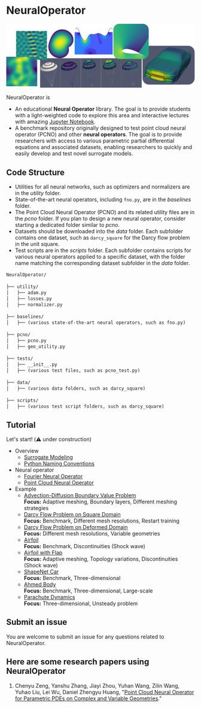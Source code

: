 # NeuralOperator

<img src="docs/neural_operator.png" width="800" />

NeuralOperator is

* An educational **Neural Operator** library. 
The goal is to provide students with a light-weighted code to explore this area 
and interactive lectures with amazing [Jupyter Notebook](https://jupyter.org/).
* A benchmark repository originally designed to test point cloud neural operator (PCNO) and other **neural operators**. 
The goal is to provide researchers with access to various parametric partial differential equations and associated datasets, 
enabling researchers to quickly and easily develop and test novel surrogate models.

## Code Structure
* Utilities for all neural networks, such as optimizers and normalizers are in the *utility* folder.
* State-of-the-art neural operators, including `fno.py`, are in the *baselines* folder.
* The Point Cloud Neural Operator (PCNO) and its related utility files are in the *pcno* folder. If you plan to design a new neural operator, consider starting a dedicated folder similar to *pcno*.
* Datasets should be downloaded into the *data* folder. Each subfolder contains one dataset, such as `darcy_square` for the Darcy flow problem in the unit square.
* Test scripts are in the *scripts* folder. Each subfolder contains scripts for various neural operators applied to a specific dataset, with the folder name matching the corresponding dataset subfolder in the *data* folder.

<pre style="white-space: pre-wrap;"><code>NeuralOperator/

├── utility/
│   ├── adam.py
│   ├── losses.py
│   ├── normalizer.py

├── baselines/
│   ├── (various state-of-the-art neural operators, such as fno.py)

├── pcno/
│   ├── pcno.py
│   ├── geo_utility.py

├── tests/
│   ├── __init__.py
│   ├── (various test files, such as pcno_test.py)

├── data/
│   ├── (various data folders, such as darcy_square)

├── scripts/
│   ├── (various test script folders, such as darcy_square)</code></pre>


## Tutorial
Let's start! (⚠️ under construction)



* Overview
    * [Surrogate Modeling](docs/surrogate_modeling.pdf)
    * [Python Naming Conventions](https://peps.python.org/pep-0008/#naming-conventions)
* Neural operator
    * [Fourier Neural Operator](docs/fno.ipynb)
    * [Point Cloud Neural Operator](docs/pcno.ipynb)
* Example
    * [Advection-Diffusion Boundary Value Problem](scripts/adv_diff_bvp/README.md)  
        **Focus:** Adaptive meshing, Boundary layers, Different meshing strategies
    * [Darcy Flow Problem on Square Domain](scripts/darcy_square/README.md)  
        **Focus:** Benchmark, Different mesh resolutions, Restart training
    * [Darcy Flow Problem on Deformed Domain](scripts/deformed_domain_darcy/README.md)  
        **Focus:** Different mesh resolutions, Variable geometries
    * [Airfoil](scripts/airfoil/README.md)  
        **Focus:** Benchmark, Discontinuities (Shock wave)
    * [Airfoil with Flap](scripts/airfoil_flap/README.md)  
        **Focus:** Adaptive meshing, Topology variations, Discontinuities (Shock wave)  
    * [ShapeNet Car](scripts/car_shapenet/README.md)  
        **Focus:** Benchmark, Three-dimensional
    * [Ahmed Body](scripts/ahmed_body/README.md)  
        **Focus:** Benchmark, Three-dimensional, Large-scale
    * [Parachute Dynamics](scripts/parachute/README.md)  
        **Focus:** Three-dimensional, Unsteady problem
      


## Submit an issue
You are welcome to submit an issue for any questions related to NeuralOperator. 

## Here are some research papers using NeuralOperator
1. Chenyu Zeng, Yanshu Zhang, Jiayi Zhou, Yuhan Wang, Zilin Wang, Yuhao Liu, Lei Wu, Daniel Zhengyu Huang, "[Point Cloud Neural Operator for Parametric PDEs on Complex and Variable Geometries](https://arxiv.org/pdf/XXX.pdf)." 



